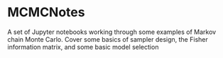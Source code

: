 # MCMCNotes

A set of Jupyter notebooks working through some examples of Markov chain Monte Carlo. Cover some basics of sampler design, the Fisher information matrix, and some basic model selection
